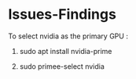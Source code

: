 # Issues-Findings


To select nvidia as the primary GPU : 

1. sudo apt install nvidia-prime

2. sudo primee-select nvidia
   

          
